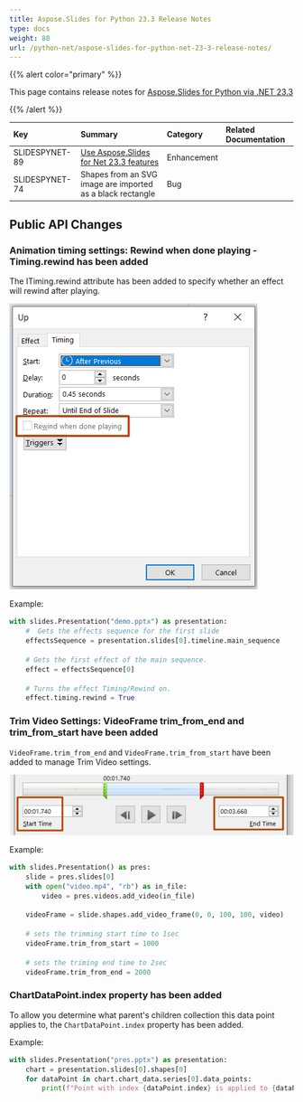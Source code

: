```yaml
---
title: Aspose.Slides for Python 23.3 Release Notes
type: docs
weight: 80
url: /python-net/aspose-slides-for-python-net-23-3-release-notes/
---
```


{{% alert color="primary" %}} 

This page contains release notes for [Aspose.Slides for Python via .NET 23.3](https://pypi.org/project/Aspose.Slides/23.3/)

{{% /alert %}} 

|**Key**|**Summary**|**Category**|**Related Documentation**|
| :- | :- | :- | :- |
|SLIDESPYNET-89|[Use Aspose.Slides for Net 23.3 features](/slides/net/aspose-slides-for-net-23-3-release-notes/)|Enhancement| |
|SLIDESPYNET-74|Shapes from an SVG image are imported as a black rectangle|Bug| |

## Public API Changes ##

### Animation timing settings: Rewind when done playing - Timing.rewind has been added ###

The ITiming.rewind attribute has been added to specify whether an effect will rewind after playing.

![Rewind when done playing](rewind.png)

Example:

``` py
with slides.Presentation("demo.pptx") as presentation:
    #  Gets the effects sequence for the first slide
    effectsSequence = presentation.slides[0].timeline.main_sequence
    
    # Gets the first effect of the main sequence.
    effect = effectsSequence[0]
    
    # Turns the effect Timing/Rewind on.
    effect.timing.rewind = True
```

### Trim Video Settings: VideoFrame trim_from_end and trim_from_start have been added ###

`VideoFrame.trim_from_end` and `VideoFrame.trim_from_start` have been added to manage Trim Video settings.

![Trim Video settings](trim_video.png)

Example:

``` py
with slides.Presentation() as pres:
    slide = pres.slides[0]
    with open("video.mp4", "rb") as in_file:
        video = pres.videos.add_video(in_file)
    
    videoFrame = slide.shapes.add_video_frame(0, 0, 100, 100, video)

    # sets the trimming start time to 1sec
    videoFrame.trim_from_start = 1000

    # sets the triming end time to 2sec
    videoFrame.trim_from_end = 2000
```

### ChartDataPoint.index property has been added ###

To allow you determine what parent's children collection this data point applies to, the `ChartDataPoint.index` property has been added.

Example:

``` py
with slides.Presentation("pres.pptx") as presentation:
    chart = presentation.slides[0].shapes[0]
    for dataPoint in chart.chart_data.series[0].data_points:
        print(f"Point with index {dataPoint.index} is applied to {dataPoint.value}")
```
